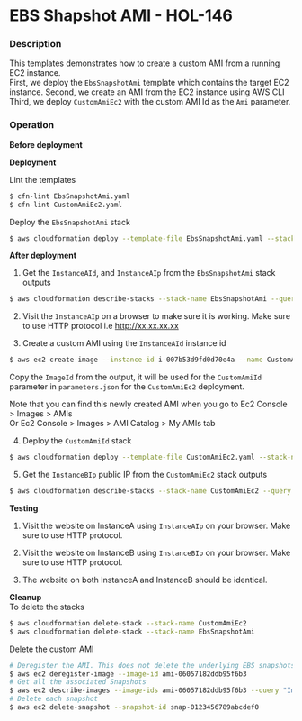 # EBS Shapshot AMI - HOL-146

### Description

This templates demonstrates how to create a custom AMI from a running EC2 instance.  
First, we deploy the `EbsSnapshotAmi` template which contains the target EC2 instance.
Second, we create an AMI from the EC2 instance using AWS CLI
Third, we deploy `CustomAmiEc2` with the custom AMI Id as the `Ami` parameter.

### Operation

**Before deployment**

**Deployment**

Lint the templates

```bash
$ cfn-lint EbsSnapshotAmi.yaml
$ cfn-lint CustomAmiEc2.yaml
```

Deploy the `EbsSnapshotAmi` stack

```bash
$ aws cloudformation deploy --template-file EbsSnapshotAmi.yaml --stack-name EbsSnapshotAmi
```

**After deployment**

1. Get the `InstanceAId`, and `InstanceAIp` from the `EbsSnapshotAmi` stack outputs

```bash
$ aws cloudformation describe-stacks --stack-name EbsSnapshotAmi --query "Stacks[0].Outputs" --no-cli-pager
```

2. Visit the `InstanceAIp` on a browser to make sure it is working. Make sure to use HTTP protocol i.e http://xx.xx.xx.xx

3. Create a custom AMI using the `InstanceAId` instance id

```bash
$ aws ec2 create-image --instance-id i-007b53d9fd0d70e4a --name CustomAmi1025  --no-reboot
```

Copy the `ImageId` from the output, it will be used for the `CustomAmiId` parameter in `parameters.json` for the `CustomAmiEc2` deployment.

Note that you can find this newly created AMI when you go to Ec2 Console > Images > AMIs  
Or Ec2 Console > Images > AMI Catalog > My AMIs tab

4. Deploy the `CustomAmiId` stack

```bash
$ aws cloudformation deploy --template-file CustomAmiEc2.yaml --stack-name CustomAmiEc2 --parameter-overrides file://parameters.json
```

5. Get the `InstanceBIp` public IP from the `CustomAmiEc2` stack outputs

```bash
$ aws cloudformation describe-stacks --stack-name CustomAmiEc2 --query "Stacks[0].Outputs" --no-cli-pager
```

**Testing**

1. Visit the website on InstanceA using `InstanceAIp` on your browser. Make sure to use HTTP protocol.

2. Visit the website on InstanceB using `InstanceBIp` on your browser. Make sure to use HTTP protocol.

3. The website on both InstanceA and InstanceB should be identical.

**Cleanup**  
To delete the stacks

```bash
$ aws cloudformation delete-stack --stack-name CustomAmiEc2
$ aws cloudformation delete-stack --stack-name EbsSnapshotAmi
```

Delete the custom AMI

```bash
# Deregister the AMI. This does not delete the underlying EBS snapshots.
$ aws ec2 deregister-image --image-id ami-06057182ddb95f6b3
# Get all the associated Snapshots
$ aws ec2 describe-images --image-ids ami-06057182ddb95f6b3 --query "Images[].BlockDeviceMappings[].Ebs.SnapshotId" --output text
# Delete each snapshot
$ aws ec2 delete-snapshot --snapshot-id snap-0123456789abcdef0
```
